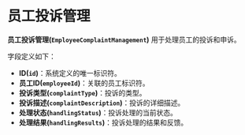 # 员工投诉管理

**员工投诉管理(`EmployeeComplaintManagement`)** 用于处理员工的投诉和申诉。

字段定义如下：

- **ID(`id`)**：系统定义的唯一标识符。
- **员工ID(`employeeId`)**：关联的员工标识符。
- **投诉类型(`complaintType`)**：投诉的类型。
- **投诉描述(`complaintDescription`)**：投诉的详细描述。
- **处理状态(`handlingStatus`)**：投诉处理的当前状态。
- **处理结果(`handlingResults`)**：投诉处理的结果和反馈。